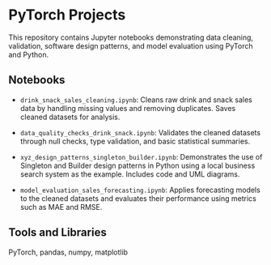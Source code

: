 # PyTorch Projects

This repository contains Jupyter notebooks demonstrating data cleaning, validation, software design patterns, and model evaluation using PyTorch and Python.

## Notebooks

- `drink_snack_sales_cleaning.ipynb`: Cleans raw drink and snack sales data by handling missing values and removing duplicates. Saves cleaned datasets for analysis.

- `data_quality_checks_drink_snack.ipynb`: Validates the cleaned datasets through null checks, type validation, and basic statistical summaries.

- `xyz_design_patterns_singleton_builder.ipynb`: Demonstrates the use of Singleton and Builder design patterns in Python using a local business search system as the example. Includes code and UML diagrams.

- `model_evaluation_sales_forecasting.ipynb`: Applies forecasting models to the cleaned datasets and evaluates their performance using metrics such as MAE and RMSE.

## Tools and Libraries

PyTorch, pandas, numpy, matplotlib
